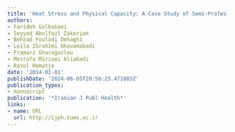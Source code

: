 ```yaml
---
title: 'Heat Stress and Physical Capacity: A Case Study of Semi-Profes-sional Footballers'
authors:
- Farideh Golbabaei
- Seyyed Abolfazl Zakerian
- Behzad Fouladi Dehaghi
- Leila Ibrahimi Ghavamabadi
- Framarz Gharagozlou
- Mostafa Mirzaei Aliabadi
- Rasol Hematjo
date: '2014-01-01'
publishDate: '2024-06-05T20:56:23.471803Z'
publication_types:
- manuscript
publication: '*Iranian J Publ Health*'
links:
- name: URL
  url: http://ijph.tums.ac.ir
---
```

